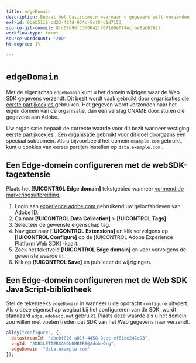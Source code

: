 ```yaml
---
title: edgeDomain
description: Bepaal het basisdomein waarnaar u gegevens wilt verzenden.
exl-id: 6beb5116-cd23-42fd-934c-5cf84d1d7153
source-git-commit: 8fc0fd96f13f0642f7671d0e0f4ecfae8ab6761f
workflow-type: tm+mt
source-wordcount: '200'
ht-degree: 1%

---
```


# `edgeDomain`

Met de eigenschap `edgeDomain` kunt u het domein wijzigen waar de Web SDK gegevens verzendt. Dit bezit wordt vaak gebruikt door organisaties die [ eerste partijkoekjes ](https://experienceleague.adobe.com/docs/core-services/interface/administration/ec-cookies/cookies-first-party.html?lang=nl-NL) gebruiken. Het gegeven wordt verzonden naar het eigen domein van de organisatie, dan een verslag CNAME door:sturen die gegevens aan Adobe.

Uw organisatie bepaalt de correcte waarde voor dit bezit wanneer vestiging [ eerste partijkoekjes ](https://experienceleague.adobe.com/docs/core-services/interface/administration/ec-cookies/cookies-first-party.html?lang=nl-NL). Een organisatie gebruikt voor dit doel doorgaans een speciaal subdomein. Als u bijvoorbeeld het domein `example.com` gebruikt, kunt u cookies van eerste partijen instellen op `data.example.com` .

## Een Edge-domein configureren met de webSDK-tagextensie

Plaats het **[!UICONTROL Edge domain]** tekstgebied wanneer [ vormend de markeringsuitbreiding ](/help/tags/extensions/client/web-sdk/web-sdk-extension-configuration.md).

1. Login aan [ experience.adobe.com ](https://experience.adobe.com) gebruikend uw geloofsbrieven van Adobe ID.
1. Ga naar **[!UICONTROL Data Collection]** > **[!UICONTROL Tags]**.
1. Selecteer de gewenste eigenschap tag.
1. Navigeer naar **[!UICONTROL Extensions]** en klik vervolgens op **[!UICONTROL Configure]** op de [!UICONTROL Adobe Experience Platform Web SDK] -kaart.
1. Zoek het tekstveld **[!UICONTROL Edge domain]** en voer vervolgens de gewenste waarde in.
1. Klik op **[!UICONTROL Save]** en publiceer de wijzigingen.

## Een Edge-domein configureren met de Web SDK JavaScript-bibliotheek

Stel de tekenreeks `edgeDomain` in wanneer u de opdracht `configure` uitvoert. Als u deze eigenschap weglaat bij het configureren van de SDK, wordt standaard `edge.adobedc.net` gebruikt. Plaats deze waarde als u het domein zou willen met voeten treden dat SDK van het Web gegevens naar verzendt.

```js
alloy("configure", {
  datastreamId: "ebebf826-a01f-4458-8cec-ef61de241c93",
  orgId: "ADB3LETTERSANDNUMBERS@AdobeOrg",
  edgeDomain: "data.example.com"
});
```
